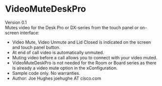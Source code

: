 # VideoMuteDeskPro

Version 0.1 <br/>
Mutes video for the Desk Pro or DX-series from the touch panel or on-screen interface:  
- Video Mute, Video Unmute and Lid Closed is indicated on the screen and touch panel button. 
- At end of call video is automatically unmuted.   
- Muting video before a call allows you to connect with your video muted. 
- VideoMuteDeskPro is not needed for the Room or Board series as there is already a video mute option in the xConfiguration. 
- Sample code only. No warranties.  
- Author: Joe Hughes joehughe AT cisco.com 
